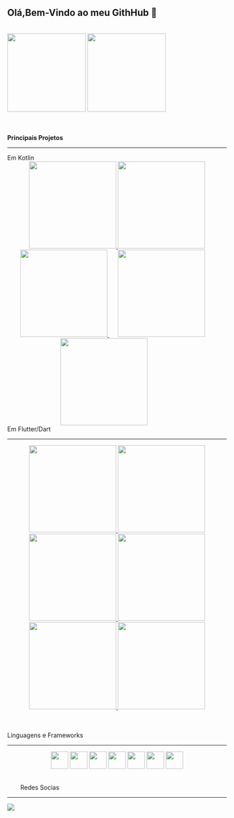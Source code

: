 ## Olá,Bem-Vindo ao meu GithHub 👋
<!--
**R0nald0/R0nald0** is a ✨ _special_ ✨ repository because its `README.md` (this file) appears on your GitHub profile.

Here are some ideas to get you started:

- 🔭 I’m currently working on ...
- 🌱 I’m currently learning ...
- 👯 I’m looking to collaborate on ...
- 🤔 I’m looking for help with ...
- 💬 Ask me about ...
- 📫 How to reach me: ...
- 😄 Pronouns: ...
- ⚡ Fun fact: ...
-->
<br>
<div >
  <img height="180em" src="https://github-readme-stats.vercel.app/api?username=r0nald0&show_icons=true&theme=transparent">
  <img height="180em" src="https://github-readme-stats.vercel.app/api/top-langs/?username=r0nald0&layout=compact">
</div>
<br>

<br>
<strong><p>Principais Projetos</p></strong>
<hr>
<span>Em Kotlin</span>

<div  align="center" >
     <a href="https://github.com/R0nald0/QuizApp">
        <img height="200em" src="https://github.com/user-attachments/assets/f244a4fc-fe75-4000-ad17-58769412540d"/>
   </a> 
    <a href="https://github.com/R0nald0/ReceitaApp">
        <img height="200em" src="https://github.com/user-attachments/assets/f1c96cc6-f4eb-4450-bac6-ce15b621d08f"/>
   </a> 

   <a href="https://github.com/R0nald0/SoundPlayer">
        <img height="200em" src="https://github.com/user-attachments/assets/3f9cd237-5a2f-48b5-99d4-36620b71f974"/>
   </a>   
   <a href="https://github.com/R0nald0/IfoodApp-clone" style=" padding: 20px">
        <img height="200em" src="https://github.com/user-attachments/assets/2ce5ff9a-1c49-4206-bb2a-c4acab292b6f"> 
   </a>  
   <a href="https://github.com/R0nald0/Analyze-credit-system-mobile">
        <img height="200em" src="https://github.com/user-attachments/assets/940fa7c4-73c6-49fd-b541-cbdedd814a14" style="margin-right: 60px"> 
   </a>
</div>
<span>Em Flutter/Dart</span>
<hr>
<div  align="center" >
   <a href="https://github.com/R0nald0/Uber_Clone">
     <img src="https://github.com/user-attachments/assets/1eb71fb7-f2c9-4d76-bf38-92a0878187b3"  height="200em">
   </a> 

   <a href="https://github.com/R0nald0/uber_clone_driver">
     <img src="https://github.com/user-attachments/assets/65fda3c7-79fd-4f87-b9b9-54fbfcff0695"  height="200em">
   </a> 
   <a href="https://github.com/R0nald0/todo_list_flutter">
        <img height="200em" src="https://github.com/user-attachments/assets/8d34e47e-8503-482e-8d11-1e8b82c8aa3f"/>
   </a>   
   <a href="https://github.com/R0nald0/contatos">
        <img height="200em" src="https://github.com/user-attachments/assets/b1f153f5-a7bf-4d29-ae43-77a782c0d1ca"> 
   </a style="margin-left: 60px;">  
   <a href="https://github.com/R0nald0/Movie-Thriller_app">
        <img height="200em" src="https://github.com/user-attachments/assets/6fbfeaf8-a044-47ec-985e-090950fffa4b"> 
   </a>
     <a href="https://github.com/R0nald0/cuida_pet">
        <img src="https://github.com/user-attachments/assets/aeba516a-1a00-40ca-b267-c6b2dbb5a89d" height="200em">
   </a>
</div>
 <br>
<br>
<p>Linguagens e Frameworks</p>
<hr> 
<div align="center">
  <img height="40em" src="https://cdn.jsdelivr.net/gh/devicons/devicon@latest/icons/kotlin/kotlin-original-wordmark.svg" />
  <img height="40em" src="https://cdn.jsdelivr.net/gh/devicons/devicon@latest/icons/jetpackcompose/jetpackcompose-original-wordmark.svg" />
  <img height="40em" src="https://cdn.jsdelivr.net/gh/devicons/devicon@latest/icons/flutter/flutter-original.svg" />
  <img height="40em" src="https://cdn.jsdelivr.net/gh/devicons/devicon@latest/icons/dart/dart-original-wordmark.svg" />
  <img height="40em" src="https://cdn.jsdelivr.net/gh/devicons/devicon@latest/icons/java/java-original-wordmark.svg" />
  <img height="40em" src="https://cdn.jsdelivr.net/gh/devicons/devicon@latest/icons/spring/spring-original-wordmark.svg" />
  <img height="40em" src="https://cdn.jsdelivr.net/gh/devicons/devicon@latest/icons/gradle/gradle-original-wordmark.svg" />
</div>
 
<br>
<p style ="margin-left :30px" >Redes Socias</p>
<hr>
  
<div>
   <a href="www.linkedin.com/in/ronaldo-anjos">
       <img  src="https://img.shields.io/badge/LinkedIn-0077B5?style=for-the-badge&logo=linkedin&logoColor=white">
   </a>

</div>


